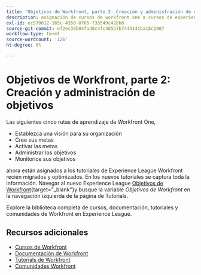 ```yaml
---
title: 'Objetivos de Workfront, parte 2: Creación y administración de objetivos'
description: asignación de cursos de workfront one a cursos de experience league
exl-id: ec570612-165c-4350-8f65-f33549c42bb8
source-git-commit: ef2ec39b04fad8c4fc485b7b7444141ba18c1907
workflow-type: tm+mt
source-wordcount: '126'
ht-degree: 0%

---
```


# Objetivos de Workfront, parte 2: Creación y administración de objetivos

Las siguientes cinco rutas de aprendizaje de Workfront One,

* Establezca una visión para su organización
* Cree sus metas
* Activar las metas
* Administrar los objetivos
* Monitorice sus objetivos

ahora están asignados a los tutoriales de Experience League Workfront recién migrados y optimizados.  En los nuevos tutoriales se captura toda la información. Navegar al nuevo Experience League [Objetivos de Workfront](https://experienceleague.adobe.com/docs/workfront-learn/tutorials-workfront/workfront-goals/establish-a-vision-and-strategy/align-groups-and-teams-to-the-strategy.html?lang=en){target="_blank"}y busque la variable *Objetivos de Workfront* en la navegación izquierda de la página de Tutorials.

Explore la biblioteca completa de cursos, documentación, tutoriales y comunidades de Workfront en Experience League.


## Recursos adicionales

* [Cursos de Workfront](https://experienceleague.adobe.com/?lang=en&amp;Solution=Workfront#courses)
* [Documentación de Workfront](https://experienceleague.adobe.com/docs/workfront.html)
* [Tutorials de Workfront](https://experienceleague.adobe.com/docs/workfront-learn/tutorials-workfront/home.html)
* [Comunidades Workfront](https://experienceleaguecommunities.adobe.com/t5/workfront/ct-p/workfront)
